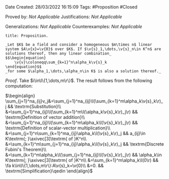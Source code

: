 <br />
<br />

Date Created: 28/03/2022 16:15:09
Tags: #Proposition #Closed 

Proved by: _Not Applicable_
Justifications: _Not Applicable_

Generalizations: _Not Applicable_
Counterexamples: _Not Applicable_

``` ad-Proposition
title: Proposition.

_Let $K$ be a field and consider a homogeneous $m\times n$ linear system $A\v{x}=\v{0}$ over $K$. If $\v{s}_1,\dots,\v{s}_n\in K^n$ are solutions thereof, then any linear combination_
$$\begin{equation}
    \v{v}\coloneqq\sum_{k=1}^n\alpha_k\v{s}_k
\end{equation}$$
_for some $\alpha_1,\dots,\alpha_n\in K$ is also a solution thereof._

```

_Proof_. Take $i\in\l\{1,\dots,m\r\}$. The result follows from the following computation:

$\begin{align}
    \sum_{j=1}^na_{ij}v_j&=\sum_{j=1}^na_{ij}\l(\sum_{k=1}^m\alpha_k\v{s}_k\r)_j && \textrm{Substitution}\\
    &=\sum_{j=1}^na_{ij}\l(\sum_{k=1}^m\l(\alpha_k\v{s}_k\r)_j\r) && \textrm{Definition of vector addition}\\
    &=\sum_{j=1}^na_{ij}\l(\sum_{k=1}^m\alpha_k\l(\v{s}_k\r)_j\r) && \textrm{Definition of scalar-vector multiplication}\\
    &=\sum_{j=1}^n\sum_{k=1}^ma_{ij}\alpha_k\l(\v{s}_k\r)_j && a_{ij}\in K\textrm{; }\axivec[3]\textrm{ of }K^n\\
    &=\sum_{k=1}^m\sum_{j=1}^na_{ij}\alpha_k\l(\v{s}_k\r)_j && \textrm{Discrete Fubini's Theorem}\\
    &=\sum_{k=1}^m\alpha_k\l(\sum_{j=1}^na_{ij}\l(\v{s}_k\r)_j\r) && \alpha_k\in K\textrm{; }\axivec[3]\textrm{ of }K^n\\
    &=\sum_{k=1}^m\alpha_k\l(0\r) && \fa k\in\l\{1,\dots,m\r\}:A\v{s}_k=\v{0}\\
    &=0. && \textrm{Simplification}\qedin
\end{align}$
